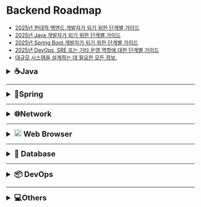 # Backend Roadmap

- [2025년 현대적 백엔드 개발자가 되기 위한 단계별 가이드](https://roadmap.sh/backend)
- [2025년 Java 개발자가 되기 위한 단계별 가이드](https://roadmap.sh/java)
- [2025년 Spring Boot 개발자가 되기 위한 단계별 가이드](https://roadmap.sh/spring-boot)
- [2025년 DevOps, SRE 또는 기타 운영 역할에 대한 단계별 가이드](https://roadmap.sh/devops)
- [대규모 시스템을 설계하는 데 필요한 모든 정보.](https://roadmap.sh/system-design)


<details>
  <summary style="font-size: 20px;"><strong> ☕Java </strong></summary>


* ### Flatform
  -  [Java 실행환경 ](https://github.com/Yoo-SH/web_back/blob/main/docs/java/java_env.md)
  -  [Java 패키지(package) ](https://github.com/Yoo-SH/web_back/blob/main/docs/java/java_env_package.md)
  -  [Java Jshell](https://github.com/Yoo-SH/web_back/blob/main/docs/java/java_jshell.md)
* ### Type
  -  [Java 타입(Type) ](https://github.com/Yoo-SH/web_back/blob/main/docs/java/java_type.md)
  -  [Java 참조 타입(Type Reference) ](https://github.com/Yoo-SH/web_back/blob/main/docs/java/java_type_referenceType.md)
  -  [Java 래퍼 클래스(Type WrapperClass) ](https://github.com/Yoo-SH/web_back/blob/main/docs/java/java_type_wrapperClass.md)
  -  [Java 제네릭(Generic) ](https://github.com/Yoo-SH/web_back/blob/main/docs/java/java_generic.md)
  -  [Java 스트링(String)](https://github.com/Yoo-SH/web_back/blob/main/docs/java/java_string.md)
  -  [Java 열거형(Enumeration)](https://github.com/Yoo-SH/web_back/blob/main/docs/java/java_type_enum.md)

* ### Operator
  -  [Java 연산자(Operator)](https://github.com/Yoo-SH/web_back/blob/main/docs/java/java_operator.md)
  -  [Java 참조값 호출(Operator callByValueOfReference)](https://github.com/Yoo-SH/web_back/blob/main/docs/java/java_operator_callByType.md)
  - 
* ### Object Oriented Programming
  -  [Java 객체지향프로그래밍(OOP) ](https://github.com/Yoo-SH/web_back/blob/main/docs/java/java_oop.md)
  -  [Java 클래스(Class) ](https://github.com/Yoo-SH/web_back/blob/main/docs/java/java_class.md)
  -  [Java 레코드(Record)](https://github.com/Yoo-SH/web_back/blob/main/docs/java/java_record.md)
  -  [Java 인터페이스(Interface) ](https://github.com/Yoo-SH/web_back/blob/main/docs/java/java_interface.md)
  -  [Java 컴포지션(Composition)](https://github.com/Yoo-SH/web_back/blob/main/docs/java/java_composition.md)

* ### Functional Programing
  -  [Java 익명함수(AnonymousFuntion)](https://github.com/Yoo-SH/web_back/blob/main/docs/java/java_anonymousFunction.md)
  -  [Java 람다(Lambda)](https://github.com/Yoo-SH/web_back/blob/main/docs/java/java_lambda.md)
  -  [Java 익명클래스(AnonymousClass)](https://github.com/Yoo-SH/web_back/blob/main/docs/java/java_class_anonymousClass.md)
  -  [Java 함수형인터페이스(FunctionalInterface)](https://github.com/Yoo-SH/web_back/blob/main/docs/java/java_interface_functionalInterface.md)

* ### Event driven programming
  -  [Java 이벤트(Event) ](https://github.com/Yoo-SH/web_back/blob/main/docs/java/java_event.md)

* ### Map & Collection & Stream
  -   [Java 맵(Map)](https://github.com/Yoo-SH/web_back/blob/main/docs/java/java_map.md)
  -   [Java 컬렉션(Collection)](https://github.com/Yoo-SH/web_back/blob/main/docs/java/java_collection.md)
  -  [Java 컬렉션_리스트(Collection List)](https://github.com/Yoo-SH/web_back/blob/main/docs/java/java_collection_list.md)
  -  [Java 컬렉션_큐(Collection Queue)](https://github.com/Yoo-SH/web_back/blob/main/docs/java/java_collection_queue.md)
  -  [Java 컬렉션_집합(Collection Set)](https://github.com/Yoo-SH/web_back/blob/main/docs/java/java_collection_set.md)
  -  [Java 스트림(Stream)](https://github.com/Yoo-SH/web_back/blob/main/docs/java/java_stream.md)

* ### Thread
  -  [Java 스레드(Thread) ](https://github.com/Yoo-SH/web_back/blob/main/docs/java/java_thread.md)
  -  [Java 스레드 실행자(Thread Executor) ](https://github.com/Yoo-SH/web_back/blob/main/docs/java/java_thread_executor.md)
  -  [Java 스레드 동기화(Thread Synchronization)](https://github.com/Yoo-SH/web_back/blob/main/docs/java/java_thread_synchronization.md)
  -  [Java 스레드 스케줄링(Thread Scheduling)](https://github.com/Yoo-SH/web_back/blob/main/docs/java/java_thread_synchronization.md)
  
* ### Exception
  -   [Java 예외처리(Exception) ](https://github.com/Yoo-SH/web_back/blob/main/docs/java/java_exception.md)
  -   [Java 사용자예외처리(Personal Exception) ](https://github.com/Yoo-SH/web_back/blob/main/docs/java/java_exception_personal.md)

* ### File
  -   [Java 파일(File)](https://github.com/Yoo-SH/web_back/blob/main/docs/java/java_file.md)

* ### Network
  -  [Java 네트워킹(Networking) ](https://github.com/Yoo-SH/web_back/blob/main/docs/java/java_networking.md)

* ### Date
  - [Java 로컬시간(Local Date)](https://github.com/Yoo-SH/web_back/blob/main/docs/java/java_localDate.md)

* ### Others

<br>


- ### [Java 참고 자료](https://github.com/Yoo-SH/web_back/blob/main/docs/java/java_source.md)

</details>

---



<details>
  <summary style="font-size: 20px;"><strong> 🍃Spring </strong></summary>

* ### Spring Boot 3
    - [Spring Boot Actuator 설정 및 보안 적용](https://github.com/Yoo-SH/web_back/blob/main/docs/springBoot/springBoot3/spring_actuator.md)
    - [Spring Boot Application Properties Guide](https://github.com/Yoo-SH/web_back/blob/main/docs/springBoot/springBoot3/spring_application_property.md)
    - [Spring Boot @Value vs Environment (env) 차이점](https://github.com/Yoo-SH/web_back/blob/main/docs/springBoot/springBoot3/spring_valueAnnotation.md)
    - [Spring Boot 애플리케이션 실행 방법 (IDE 없이 실행)](https://github.com/Yoo-SH/web_back/blob/main/docs/springBoot/springBoot3/spring_executionCommand.md)
* ### Spring Core
    - [Spring Inversion of Control (IoC)](https://github.com/Yoo-SH/web_back/blob/main/docs/springBoot/springCore/spring_ioc.md)
    - [Spring Bean & Bean Scope
](https://github.com/Yoo-SH/web_back/blob/main/docs/springBoot/springCore/spring_beanScope.md)
    - [Spring Bean LifeCycle](https://github.com/Yoo-SH/web_back/blob/main/docs/springBoot/springCore/spring_beanLifecycle.md)
    - [Spring에서 @Configuration과 @Bean](https://github.com/Yoo-SH/web_back/blob/main/docs/springBoot/springCore/spring_beanConfiguration.md)
    - [@Autowired in Spring](https://github.com/Yoo-SH/web_back/blob/main/docs/springBoot/springCore/spring_autowired.md)
    - [@Primary in Spring ](https://github.com/Yoo-SH/web_back/blob/main/docs/springBoot/springCore/spring_primary.md)
    - [@Lazy in Spring](https://github.com/Yoo-SH/web_back/blob/main/docs/springBoot/springCore/spring_lazy.md)
    - [@Qualifier in Spring](https://github.com/Yoo-SH/web_back/blob/main/docs/springBoot/springCore/spring_qualifier.md)
    
* ### Spring Web
    - #### MVC    
      - [Spring MVC 개요](https://github.com/Yoo-SH/web_back/blob/main/docs/springBoot/mvc/spring_mvc.md)
      - [Spring MVC 완벽 가이드](https://github.com/Yoo-SH/web_back/blob/main/docs/springBoot/mvc/spring_mvc_crud.md)
      - [Spring MVC CRUD 가이드](https://github.com/Yoo-SH/web_back/blob/main/docs/springBoot/restApi_crud/spring_basic_architecture.md)
      - [Spring MVC Validation](https://github.com/Yoo-SH/web_back/blob/main/docs/springBoot/mvc/spring_mvc_validation.md)
      - [Spring HATEOAS](https://github.com/Yoo-SH/web_back/blob/main/docs/springBoot/restApi_crud/spring_hateoas.md)
    
    - #### Exception
      - [Spring Framework Exception 처리 가이드](https://github.com/Yoo-SH/web_back/blob/main/docs/springBoot/restApi_exception/spring_excepctionGuid.md)
      - [Spring Exception Handling 완벽 가이드](https://github.com/Yoo-SH/web_back/blob/main/docs/springBoot/restApi_exception/spring_exceptionHandling.md)
      - [Spring Custrom Exception](https://github.com/Yoo-SH/web_back/blob/main/docs/springBoot/restApi_exception/spring_customException.md)
      - [Spring Data Binding & Jackson Guide](https://github.com/Yoo-SH/web_back/blob/main/docs/springBoot/restApi_exception/spring_dataBinding.md)

* ### Spring Security
  - [Spring에서 BCrypt 사용하기](https://github.com/Yoo-SH/web_back/blob/main/docs/springBoot/restApi_security/spring_bcryppt.md)
  - [Spring Security UserDetailsManager](https://github.com/Yoo-SH/web_back/blob/main/docs/springBoot/restApi_security/spring_userDetailsManager.md)
  - [Spring Boot Security 가이드](https://github.com/Yoo-SH/web_back/blob/main/docs/springBoot/restApi_security/spring_security.md)
  - [Spring Security 완벽 가이드](https://github.com/Yoo-SH/web_back/blob/main/docs/springBoot/restApi_security/spring_security_config.md)
  - [Spring Security SecurityContextHolder 구조 설명](https://github.com/Yoo-SH/web_back/blob/main/docs/springBoot/restApi_security/spring_securityContextHolder.md)
  - [Spring Security SecurityContextHolder와 Authentication 객체](https://github.com/Yoo-SH/web_back/blob/main/docs/springBoot/restApi_security/spring_securityContextHolder_authentication.md)
* ### Spring JPA & Hibernate
  - #### JPA CRUD
    - [Spring JPA 개요](https://github.com/Yoo-SH/web_back/blob/main/docs/springBoot/JPA/jpa.md)
    - [Spring JPA CRUD 가이드](https://github.com/Yoo-SH/web_back/blob/main/docs/springBoot/JPA/jpa_jpaRepository_crud.md)
    - [EntityManager를 이용한 CRUD 예제](https://github.com/Yoo-SH/web_back/blob/main/docs/springBoot/JPA/jpa_entityManager_crud.md)
    - [JpaRepository vs EntityManager](https://github.com/Yoo-SH/web_back/blob/main/docs/springBoot/JPA/jpa_compare_entityManager%26japRepository.md)
    - [Spring 테이블 자동 생성 및 삭제 기능](https://github.com/Yoo-SH/web_back/blob/main/docs/springBoot/JPA/jpa_table.md)
  - #### Mapping
    - [JPA Entity Relationship Guide](https://github.com/Yoo-SH/web_back/blob/main/docs/springBoot/JPA/jpa_mapping_relation.md)
    - [JPA 단방향/양방향 관계 완벽 가이드](https://github.com/Yoo-SH/web_back/blob/main/docs/springBoot/JPA/jpa_mapping_direction.md)
    - [JPA Cascade (영속성 전이)](https://github.com/Yoo-SH/web_back/blob/main/docs/springBoot/JPA/jpa_mapping_cascade.md)
    - [JPA Fetch Types 완벽 가이드](https://github.com/Yoo-SH/web_back/blob/main/docs/springBoot/JPA/jpa_mapping_fetchType.md)
    - [JPA에서 Fetch Type을 사용하지 않고 Fetch Join을 사용하는 경우](https://github.com/Yoo-SH/web_back/blob/main/docs/springBoot/JPA/jpa_mapping_fetchJoin.md)
    - [JPA 순환참조 (Circular Reference) 완벽 가이드](https://github.com/Yoo-SH/web_back/blob/main/docs/springBoot/JPA/jpa_mapping_circularReference.md)

* ### Spring AOP
  - [Spring Cross-Cutting Concerns](https://github.com/Yoo-SH/web_back/blob/main/docs/springBoot/AOP/spring_aop_crossCutting.md)
  - [Spring AOP와 AspectJ 비교](https://github.com/Yoo-SH/web_back/blob/main/docs/springBoot/AOP/spring_aop_srpingAop%26aspectJ.md)
  - [Spring AOP Pointcuts 사용 가이드](https://github.com/Yoo-SH/web_back/blob/main/docs/springBoot/AOP/spring_aop_pointCut.md)
  - [Spring AOP Advice 사용 가이드](https://github.com/Yoo-SH/web_back/blob/main/docs/springBoot/AOP/spring_aop_advice.md)
  - [Spring AOP Join Point 활용 가이드](https://github.com/Yoo-SH/web_back/blob/main/docs/springBoot/AOP/spring_aop_joinPoint.md)
  - [Spring AOP Order 어노테이션 가이드](https://github.com/Yoo-SH/web_back/blob/main/docs/springBoot/AOP/spring_aop_order.md)
  - [Spring AOP 실전 예제 가이드](https://github.com/Yoo-SH/web_back/blob/main/docs/springBoot/AOP/spring_aop_all.md)
  - [Spring AOP transactional 가이드](https://github.com/Yoo-SH/web_back/blob/main/docs/springBoot/AOP/spring_aop_transactional.md)
  
* ### Spring Utility Libarary
  - [Spring LomBok 가이드](https://github.com/Yoo-SH/web_back/blob/main/docs/springBoot/utiltity_library/spring_lombok.md)
  
* ### [Spring 참고 자료](https://github.com/Yoo-SH/web_back/blob/main/docs/springBoot/srping_source.md)

</details>

---


<details>
  <summary style="font-size: 20px;"><strong> 🌐Network </strong></summary>

* ### 백엔드 통신 패턴
  - [Request vs Response](https://github.com/Yoo-SH/web_back/blob/main/docs/Network/BackendCommunicationPattern/req%26res.md)
  - [Stateful vs Stateless](https://github.com/Yoo-SH/web_back/blob/main/docs/Network/BackendCommunicationPattern/statefull%26stateless.md)
  - [multiplexing vs demultiplexing](https://github.com/Yoo-SH/web_back/blob/main/docs/Network/BackendCommunicationPattern/mulitplexing%26demultiplexing.md)
  - [Sync vs Async](https://github.com/Yoo-SH/web_back/blob/main/docs/Network/BackendCommunicationPattern/sync%26async.md)
  - [Push pattern](https://github.com/Yoo-SH/web_back/blob/main/docs/Network/BackendCommunicationPattern/push.md)
  - [short polling pattern](https://github.com/Yoo-SH/web_back/blob/main/docs/Network/BackendCommunicationPattern/shortPolling.md)
  - [long polling pattern](https://github.com/Yoo-SH/web_back/blob/main/docs/Network/BackendCommunicationPattern/longPolling.md)
  - [stream](https://github.com/Yoo-SH/web_back/blob/main/docs/Network/BackendCommunicationPattern/stream.md)
  - [publish - subscribe pattern](https://github.com/Yoo-SH/web_back/tree/main/docs/Network/BackendCommunicationPattern)
  - [Sidecar Pattern](https://github.com/Yoo-SH/web_back/blob/main/docs/Network/BackendCommunicationPattern/sidecar.md)

* ### 백엔드 통신 방법
  - [백엔드 통신 패턴 방법 비교표](https://github.com/Yoo-SH/web_back/blob/main/docs/Network/BackendCommunicationWay/compareTable.md)
  - [REST API](https://github.com/Yoo-SH/web_back/blob/main/docs/Network/BackendCommunicationWay/RestAPI.md)
  - [WebSocket](https://github.com/Yoo-SH/web_back/blob/main/docs/Network/BackendCommunicationWay/WebSocket.md)
  - [Server-Sent Events(SSE)](https://github.com/Yoo-SH/web_back/blob/main/docs/Network/BackendCommunicationWay/SSE.md)
  - [Message Queue](https://github.com/Yoo-SH/web_back/blob/main/docs/Network/BackendCommunicationWay/MessegeQueue.md)
  - [Webhook](https://github.com/Yoo-SH/web_back/blob/main/docs/Network/BackendCommunicationWay/WebHooks.md)
  - [GraphQL](https://github.com/Yoo-SH/web_back/blob/main/docs/Network/BackendCommunicationWay/GraphQL.md)
  - [gRPC](https://github.com/Yoo-SH/web_back/blob/main/docs/Network/BackendCommunicationWay/gRPC.md)
  
  
* ### 프로토콜(Protocol)
  -  [Http/HTTPS 참고문서](https://github.com/Yoo-SH/web_back/blob/main/docs/http&https.md)

* ### 프록시 참조문서(Proxy)
  -  [Proxy 참고문서](https://github.com/Yoo-SH/web_back/blob/main/docs/proxy.md)
  -  [Nginx 참고문서](https://github.com/Yoo-SH/web_back/blob/main/docs/nginx.md)

* ### SSL/TLS 참고문서
  -  [SSL/TLS 참고문서](https://github.com/Yoo-SH/web_back/blob/main/docs/ssl&tls.md)

* ### 보완(Security)
  -  [Security 참고문서](https://github.com/Yoo-SH/web_back/blob/main/docs/security.md)

* ### [Network 참고 자료](https://github.com/Yoo-SH/web_back/blob/main/docs/Network/sorce.md)

</details>

---

<details>
  <summary style="font-size: 20px;"><strong> <img src="https://www.google.com/chrome/static/images/chrome-logo-m100.svg" width=20px> Web Browser </strong></summary>

## LocalStorage , SessionStorage, Cookie

-  [LocalStorage , SessionStorage 참고문서](https://github.com/Yoo-SH/web_back/blob/main/docs/security.md)

## 
</details>

---


<details>
  <summary style="font-size: 20px;"><strong> 📁 Database </strong></summary>

* ### 데이터베이스 내부 이해
  - [데이터베이스 저장 구조 분석](https://github.com/Yoo-SH/web_back/blob/main/docs/DB/DB_Interior/DB_Interior_disk.md)
  - [데이터베이스 키(Keys) 가이드](https://github.com/Yoo-SH/web_back/blob/main/docs/DB/DB_Interior/DB_Interior_key.md)
  - [Row-Oriented vs Column-Oriented](https://github.com/Yoo-SH/web_back/blob/main/docs/DB/DB_Interior/DB_Interior_row&column.md)
* ### 데이터베이스 엔진

* ### 데이터베이스 커서

* ### 데이터베이스 시스템 설계

* ### ACID
  - [트랜젝션(Transaction)](https://github.com/Yoo-SH/web_back/blob/main/docs/DB/DB_ACID/DB_ACID_transaction.md)
  - [원자성(Atomicity)](https://github.com/Yoo-SH/web_back/blob/main/docs/DB/DB_ACID/DB_ACID_atomicity.md)
  - [일관성(Consistency)](https://github.com/Yoo-SH/web_back/blob/main/docs/DB/DB_ACID/DB_ACID_consistency.md)
  - [격리성(Isolation)](https://github.com/Yoo-SH/web_back/blob/main/docs/DB/DB_ACID/DB_ACID_isolataion.md)
  - [지속성(Durability)](https://github.com/Yoo-SH/web_back/blob/main/docs/DB/DB_ACID/DB_ACID_durability.md)

* ### 인덱싱
  - [인덱싱 개념](https://github.com/Yoo-SH/web_back/blob/main/docs/DB/DB_indexing_concept.md)
  - [블룸 필터](https://github.com/Yoo-SH/web_back/blob/main/docs/DB/DB_Index/DB_Index_BloomFilter.md)
  - [복합 인덱스](https://github.com/Yoo-SH/web_back/blob/main/docs/DB/DB_indexing_composite.md)
  - [Index Scan vs Index Only Scan](https://github.com/Yoo-SH/web_back/blob/main/docs/DB/DB_Index/DB_Index_indexScanning&indexOnlyScanning.md)
  - [key vs non-key](https://github.com/Yoo-SH/web_back/blob/main/docs/DB/DB_Index/DB_Index_key&non-key.md)
  - [인덱스 옵티마이저](https://github.com/Yoo-SH/web_back/blob/main/docs/DB/DB_Index/DB_Index_optimiser.md)
  - [postgres scanningModel](https://github.com/Yoo-SH/web_back/blob/main/docs/DB/DB_Index/DB_Index_postgresScanningModel.md)
  - [postgres explain을 이용한 인덱스 성능측정](https://github.com/Yoo-SH/web_back/blob/main/docs/DB/DB_Index/DB_Index_postgresql_explain.md)

* ### B-tree vs B+tree
  - [Btree vs B+tree](https://github.com/Yoo-SH/web_back/blob/main/docs/DB/DB_Btrees/DB_BTrees_B+Tree.md)
  - [BTrees DBMS](https://github.com/Yoo-SH/web_back/blob/main/docs/DB/DB_Btrees/DB_BTrees_DBMS.md)
  - [BTrees storageCost](https://github.com/Yoo-SH/web_back/blob/main/docs/DB/DB_Btrees/DB_BTrees_storageCost.md)

* ### 파티셔닝
  - [파티셔닝 개념](https://github.com/Yoo-SH/web_back/blob/main/docs/DB/DB_Partitioning/DB_Partitioning_concept.md)
  - [파티셔닝 가이드](https://github.com/Yoo-SH/web_back/blob/main/docs/DB/DB_Partitioning/DB_Partitioning_guid.md)
  - [파티셔닝 실전활용](https://github.com/Yoo-SH/web_back/blob/main/docs/DB/DB_Partitioning/DB_partitioning_spring.md)
* ### 샤딩
  - [샤딩 개념](https://github.com/Yoo-SH/web_back/blob/main/docs/DB/DB_Sharding/DB_Sharding_concept.md)

* ### 동시성 제어
   - [커넥션 풀 개념](https://github.com/Yoo-SH/web_back/blob/main/docs/DB/DB_Concurrency/DB_ConnectionPool_concept.md)
   - [커넥션 풀 실전활용](https://github.com/Yoo-SH/web_back/blob/main/docs/DB/DB_Concurrency/DB_ConnectionPool_example.md)
   - [락 개념](https://github.com/Yoo-SH/web_back/blob/main/docs/DB/DB_Concurrency/DB_Lock_concept.md)
   - [락 가이드](https://github.com/Yoo-SH/web_back/blob/main/docs/DB/DB_Concurrency/DB_Lock_guide.md)
   - [락 실전활용](https://github.com/Yoo-SH/web_back/blob/main/docs/DB/DB_Concurrency/DB_Lock_example.md)

* ### 복제
  - [동기화 복제 vs 비동기화 복제](https://github.com/Yoo-SH/web_back/blob/main/docs/DB/DB_Replication/DB_Replcation_Synchronization&NonSynchronization.md)
  - [마스터 - 스탠바이 복제](https://github.com/Yoo-SH/web_back/blob/main/docs/DB/DB_Replication/DB_Replcation_master&standby.md)
  - [다중 마스터 복제](https://github.com/Yoo-SH/web_back/blob/main/docs/DB/DB_Replication/DB_Replcation_Multiple_Master.md)
  - [복제 실전활용](https://github.com/Yoo-SH/web_back/blob/main/docs/DB/DB_Replication/DB_Replcation_example.md)
* ### DB 보안 



* ### REDIS  
  - [Redis 참고문서](https://github.com/Yoo-SH/web_back/blob/main/docs/redis.md)


* ###  [Database 참고문서](https://github.com/Yoo-SH/web_back/blob/main/docs/DB/sorce.md)

</details>

---


<details>
  <summary style="font-size: 20px;"><strong>📦 DevOps </strong></summary>

## 테스트

## 빌드

## 배포
-  [Docker 참고문서](https://github.com/Yoo-SH/web_back/blob/main/docs/docker.md)
-  [Deploy 참고문서](https://github.com/Yoo-SH/web_back/blob/main/docs/deploy.md)

## CI/CD

## 버전관리

## 모니터링

* ### [DevOps 참고 자료](https://github.com/Yoo-SH/web_back/blob/main/docs/DevOps/source.md)
</details>

---

<details>
  <summary style="font-size: 20px;"><strong>💻Others</strong></summary>

## OSS(Open Source Software)
 - [OSS 가이드 및 유의사항](https://github.com/Yoo-SH/web_back/blob/main/docs/OSS/oss_guidelines.md)



</details>
